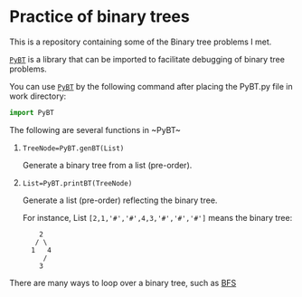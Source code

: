 # Practice of binary trees

This is a repository containing some of the Binary tree problems I met. 

[` PyBT `](https://github.com/HaozheTian/Algorism_Practice/blob/main/BinaryTree/PyBT.py) is a library that can be imported to facilitate debugging of binary tree problems.

You can use [` PyBT `](https://github.com/HaozheTian/Algorism_Practice/blob/main/BinaryTree/PyBT.py) by the following command after placing the PyBT.py file in work directory: 

```python
import PyBT
```

The following are several functions in ~PyBT~

1. `TreeNode=PyBT.genBT(List)`

    Generate a binary tree from a list (pre-order).

2. `List=PyBT.printBT(TreeNode)`

   Generate a list (pre-order) reflecting the binary tree.

   For instance, List `[2,1,'#','#',4,3,'#','#','#']` means the binary tree:
   ```
       2
      / \
     1   4
        /
       3
    ```

There are many ways to loop over a binary tree, such as [BFS](https://github.com/HaozheTian/Algorism_Practice/blob/main/BinaryTree/3_BFS.ipynb)
